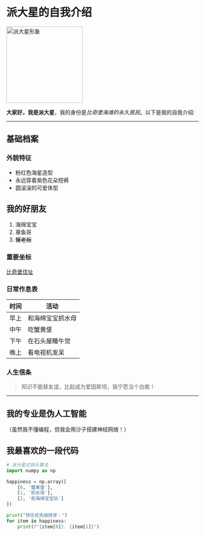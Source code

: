 <!-- 一级标题 -->
# 派大星的自我介绍  

<!-- 图片设置宽度200 -->
<img src="https://upload.wikimedia.org/wikipedia/zh/thumb/3/33/SpongeBob_SquarePants_main_characters.png/220px-SpongeBob_SquarePants_main_characters.png" width="200" alt="派大星形象">

**大家好，我是派大星**，我的身份是*比奇堡海滩的永久居民*。以下是我的自我介绍:

---

## 基础档案  <!-- 二级标题 -->

### 外貌特征  <!-- 三级标题 -->
<!-- 无序列表 -->
- 粉红色海星造型
- 永远穿着紫色花朵短裤
- 圆滚滚的可爱体型

## 我的好朋友  <!-- 二级标题 -->
<!-- 有序列表 -->
1. 海绵宝宝
2. 章鱼哥
3. ~~蟹老板~~  <!-- 划掉项使用波浪线 -->

### 重要坐标  <!-- 三级标题 -->
[比奇堡住址](https://spongebob.fandom.com/wiki/Bikini_Bottom)  <!-- 嵌入网页链接 -->

### 日常作息表
| 时间     | 活动               |
|----------|--------------------|
| 早上     | 和海绵宝宝抓水母   |
| 中午     | 吃蟹黄堡           |
| 下午     | 在石头屋睡午觉     |
| 晚上     | 看电视机发呆       |

### 人生信条
> 知识不能替友谊，比起成为爱因斯坦，我宁愿当个白痴！

---

## 我的专业是伪人工智能
（虽然我不懂编程，但我会用沙子搭建神经网络！）

## 我最喜欢的一段代码
```python
# 派大星式快乐算法
import numpy as np

happiness = np.array([
    [0, '蟹黄堡'], 
    [1, '抓水母'],
    [2, '和海绵宝宝玩']
])

print("快乐优先级排序：")
for item in happiness:
    print(f"{item[0]}. {item[1]}")